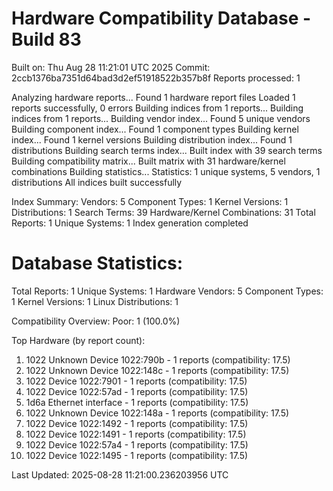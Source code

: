# Hardware Compatibility Database - Build 83

Built on: Thu Aug 28 11:21:01 UTC 2025
Commit: 2ccb1376ba7351d64bad3d2ef51918522b357b8f
Reports processed: 1

Analyzing hardware reports...
Found 1 hardware report files
Loaded 1 reports successfully, 0 errors
Building indices from 1 reports...
Building indices from 1 reports...
Building vendor index...
   Found 5 unique vendors
Building component index...
   Found 1 component types
Building kernel index...
   Found 1 kernel versions
Building distribution index...
   Found 1 distributions
Building search terms index...
   Built index with 39 search terms
Building compatibility matrix...
   Built matrix with 31 hardware/kernel combinations
Building statistics...
   Statistics: 1 unique systems, 5 vendors, 1 distributions
All indices built successfully

Index Summary:
   Vendors: 5
   Component Types: 1
   Kernel Versions: 1
   Distributions: 1
   Search Terms: 39
   Hardware/Kernel Combinations: 31
   Total Reports: 1
   Unique Systems: 1
Index generation completed

Database Statistics:
========================
Total Reports: 1
Unique Systems: 1
Hardware Vendors: 5
Component Types: 1
Kernel Versions: 1
Linux Distributions: 1

Compatibility Overview:
  Poor: 1 (100.0%)

Top Hardware (by report count):
  1. 1022 Unknown Device 1022:790b - 1 reports (compatibility: 17.5)
  2. 1022 Unknown Device 1022:148c - 1 reports (compatibility: 17.5)
  3. 1022 Device 1022:7901 - 1 reports (compatibility: 17.5)
  4. 1022 Device 1022:57ad - 1 reports (compatibility: 17.5)
  5. 1d6a Ethernet interface - 1 reports (compatibility: 17.5)
  6. 1022 Unknown Device 1022:148a - 1 reports (compatibility: 17.5)
  7. 1022 Device 1022:1492 - 1 reports (compatibility: 17.5)
  8. 1022 Device 1022:1491 - 1 reports (compatibility: 17.5)
  9. 1022 Device 1022:57a4 - 1 reports (compatibility: 17.5)
  10. 1022 Device 1022:1495 - 1 reports (compatibility: 17.5)

Last Updated: 2025-08-28 11:21:00.236203956 UTC
